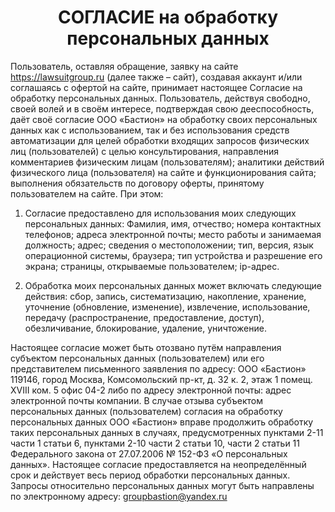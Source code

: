 ### <h1 align="center">СОГЛАСИЕ на обработку персональных данных</h1> 

Пользователь, оставляя обращение, заявку на сайте https://lawsuitgroup.ru (далее также – сайт), создавая аккаунт и/или соглашаясь с офертой на сайте, принимает настоящее Согласие на обработку персональных данных.
Пользователь, действуя свободно, своей волей и в своём интересе, подтверждая свою дееспособность, даёт своё согласие ООО «Бастион» на обработку своих персональных данных как с использованием, так и без использования средств автоматизации для целей обработки входящих запросов физических лиц (пользователей) с целью консультирования, направления комментариев физическим лицам (пользователям); аналитики действий физического лица (пользователя) на сайте и функционирования сайта; выполнения обязательств по договору оферты, принятому пользователем на сайте. При этом:

1.	Согласие предоставлено для использования моих следующих персональных данных: Фамилия, имя, отчество; номера контактных телефонов; адреса электронной почты; место работы и занимаемая должность; адрес; сведения о местоположении; тип, версия, язык операционной системы, браузера; тип устройства и разрешение его экрана; страницы, открываемые пользователем; ip-адрес.

2.	Обработка моих персональных данных может включать следующие действия: сбор, запись, систематизацию, накопление, хранение, уточнение (обновление, изменение), извлечение, использование, передачу (распространение, предоставление, доступ), обезличивание, блокирование, удаление, уничтожение.

Настоящее согласие может быть отозвано путём направления субъектом персональных данных (пользователем) или его представителем письменного заявления по адресу: ООО «Бастион» 119146, город Москва, Комсомольский пр-кт, д. 32 к. 2, этаж 1 помещ. XVIII ком. 5 офис 04-2 либо по адресу электронной почты: адрес электронной почты компании. В случае отзыва субъектом персональных данных (пользователем) согласия на обработку персональных данных ООО «Бастион» вправе продолжить обработку таких персональных данных в случаях, предусмотренных пунктами 2-11 части 1 статьи 6, пунктами 2-10 части 2 статьи 10, части 2 статьи 11 Федерального закона от 27.07.2006 № 152-ФЗ «О персональных данных».
Настоящее согласие предоставляется на неопределённый срок и действует весь период обработки персональных данных. Запросы относительно персональных данных могут быть направлены по электронному адресу: groupbastion@yandex.ru

